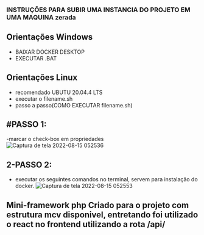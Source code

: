 ### 	INSTRUÇÕES PARA SUBIR UMA INSTANCIA DO PROJETO EM UMA MAQUINA zerada

## Orientações Windows
- BAIXAR DOCKER DESKTOP
- EXECUTAR .BAT

## Orientações Linux
- recomendado UBUTU 20.04.4 LTS
- executar o filename.sh
- passo a passo(COMO EXECUTAR filename.sh)
## #PASSO 1: 
-marcar o check-box em propriedades
![Captura de tela 2022-08-15 052536](https://user-images.githubusercontent.com/51290633/184603791-82d693f8-7949-4c64-bdfe-32954f3e749b.png)

## 2-PASSO 2: 
- executar os seguintes comandos no terminal, servem para instalação do docker.
![Captura de tela 2022-08-15 052553](https://user-images.githubusercontent.com/51290633/184603422-9f984941-280e-47d9-8030-74f6c8e0b8a9.png)

## Mini-framework php Criado para o projeto com estrutura mcv disponivel, entretando foi utilizado o react no frontend utilizando a rota /api/

